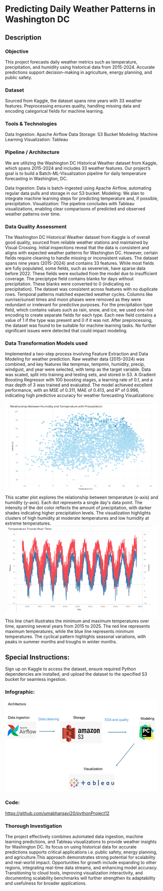 # Predicting Daily Weather Patterns in Washington DC

## Description

### Objective
This project forecasts daily weather metrics such as temperature, precipitation, and humidity using historical data from 2015-2024. Accurate predictions support decision-making in agriculture, energy planning, and public safety.

### Dataset
Sourced from Kaggle, the dataset spans nine years with 33 weather features. Preprocessing ensures quality, handling missing data and encoding categorical fields for machine learning.

### Tools & Technologies
Data Ingestion: Apache Airflow
Data Storage: S3 Bucket
Modeling: Machine Learning
Visualization: Tableau

### Pipeline / Architecture
We are utilizing the Washington DC Historical Weather dataset from Kaggle, which spans 2015-2024 and includes 33 weather features. Our project’s goal is to build a Batch-ML-Visualization pipeline for daily temperature forecasting in Washington, DC.

Data Ingestion: Data is batch-ingested using Apache Airflow, automating regular data pulls and storage in our S3 bucket.
Modeling: We plan to integrate machine learning steps for predicting temperature and, if possible, precipitation.
Visualization: The pipeline concludes with Tableau visualizations, enabling clear comparisons of predicted and observed weather patterns over time.

### Data Quality Assessment
The Washington DC Historical Weather dataset from Kaggle is of overall good quality, sourced from reliable weather stations and maintained by Visual Crossing. Initial inspections reveal that the data is consistent and aligns with expected weather patterns for Washington DC. However, certain fields require cleaning to handle missing or inconsistent values.
The dataset spans nine years (2015-2024) and contains 33 features. While most fields are fully populated, some fields, such as severerisk, have sparse data before 2022. These fields were excluded from the model due to insufficient coverage. The preciptype field contains blanks for days without precipitation. These blanks were converted to 0 (indicating no precipitation).
The dataset was consistent across features with no duplicate rows. Temporal patterns matched expected weather cycles. Columns like sunrise/sunset times and moon phases were removed as they were redundant or irrelevant for predictive purposes.
For the precipitation type field, which contains values such as rain, snow, and ice, we used one-hot encoding to create separate fields for each type. Each new field contains a value of 1 if the type was present and 0 if it was not.
After preprocessing, the dataset was found to be suitable for machine learning tasks. No further significant issues were detected that could impact modeling.

### Data Transformation Models used


Implemented a two-step process involving Feature Extraction and Data Modeling for weather prediction. Raw weather data (2015–2024) was combined, and key features like tempmax, tempmin, humidity, precip, windgust, and year were selected, with temp as the target variable. Data was scaled, split into training and testing sets, and stored in S3. A Gradient Boosting Regressor with 100 boosting stages, a learning rate of 0.1, and a max depth of 3 was trained and evaluated. The model achieved excellent performance, with an MSE of 0.311, MAE of 0.413, and R² of 0.996, indicating high predictive accuracy for weather forecasting
Visualizations:

<img src="images/img.png" alt="Description" width="500" height="300">
This scatter plot explores the relationship between temperature (x-axis) and humidity (y-axis). Each dot represents a single day's data point. The intensity of the dot color reflects the amount of precipitation, with darker shades indicating higher precipitation levels. The visualization highlights clusters of high humidity at moderate temperatures and low humidity at extreme temperatures.


<img src="images/img1.png" alt="Description" width="500" height="300">
This line chart illustrates the minimum and maximum temperatures over time, spanning several years from 2015 to 2025. The red line represents maximum temperatures, while the blue line represents minimum temperatures. The cyclical pattern highlights seasonal variations, with peaks in summer months and troughs in winter months.

## Special Instructions: 
Sign up on Kaggle to access the dataset, ensure required Python dependencies are installed, and upload the dataset to the specified S3 bucket for seamless ingestion.


### Infographic:

<img src="images/architecture.png" alt="Description" width="500" height="300">

### Code: 
https://github.com/umabhargavi20/pythonProject12
### Thorough Investigation

The project effectively combines automated data ingestion, machine learning predictions, and Tableau visualizations to provide weather insights for Washington DC. Its focus on using historical data for accurate predictions supports critical applications i.e. public safety, energy planning, and agriculture.This approach demonstrates strong potential for scalability and real-world impact. Opportunities for growth include expanding to other regions, integrating real-time data streams, and enhancing model accuracy. Transitioning to cloud tools, improving visualization interactivity, and documenting scalability benchmarks will further strengthen its adaptability and usefulness for broader applications.
